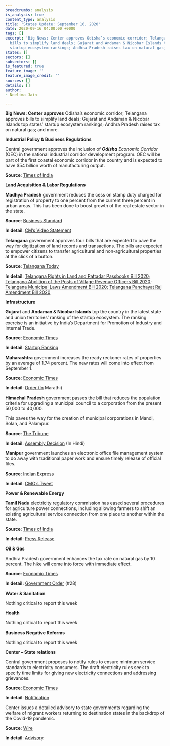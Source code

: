 ```yaml
---
breadcrumbs: analysis
is_analysis: true
content_type: analysis
title: 'States Update: September 16, 2020'
date: 2020-09-16 04:00:00 +0000
tags: []
excerpt: 'Big News: Center approves Odisha’s economic corridor; Telangana approves
  bills to simplify land deals; Gujarat and Andaman & Nicobar Islands top states’
  startup ecosystem rankings; Andhra Pradesh raises tax on natural gas; and more.'
states: []
sectors: []
subsectors: []
is_featured: true
feature_image: ''
feature_image_credit: ''
sources: []
details: []
author:
- Neelima Jain

---
```

**Big News: Center approves** Odisha’s economic corridor; Telangana approves bills to simplify land deals; Gujarat and Andaman & Nicobar Islands top states’ startup ecosystem rankings; Andhra Pradesh raises tax on natural gas; and more.

**Industrial Policy & Business Regulations**

Central government approves the inclusion of **_Odisha_** _Economic Corridor_ (OEC) in the national industrial corridor development program. OEC will be part of the first coastal economic corridor in the country and is expected to have $54 billion worth of manufacturing output.

**Source**: [Times of India](https://timesofindia.indiatimes.com/city/bhubaneswar/state-economic-corridor-to-be-part-of-central-project/articleshow/78025621.cms)

**Land Acquisition & Labor Regulations**

**Madhya Pradesh** government reduces the cess on stamp duty charged for registration of property to one percent from the current three percent in urban areas. This has been done to boost growth of the real estate sector in the state.

**Source**: [Business Standard](https://www.business-standard.com/article/current-affairs/madhya-pradesh-govt-reduces-cess-on-stamp-duty-for-property-registration-120090701154_1.html)

**In detail**: [CM’s Video Statement](https://twitter.com/ChouhanShivraj/status/1302978186548895745?s=20)

**Telangana** government approves four bills that are expected to pave the way for digitization of land records and transactions. The bills are expected to empower citizens to transfer agricultural and non-agricultural properties at the click of a button.

**Source**: [Telangana Today](https://telanganatoday.com/telangana-cabinet-clears-revenue-other-bills)

**In detail**: [Telangana Rights in Land and Pattadar Passbooks Bill 2020](https://legislation.telanganalegislature.org.in/PreviewPage.tsl?filePath=basePath&fileName=Bills/PassedBills/English/Eng_passbill_L_15_6__100_v_1.pdf); [Telangana Abolition of the Posts of Village Revenue Officers Bill 2020](https://legislation.telanganalegislature.org.in/PreviewPage.tsl?filePath=basePath&fileName=Bills/PassedBills/English/Eng_passbill_L_15_6__99_v_1.pdf); [Telangana Municipal Laws Amendment Bill 2020](https://legislation.telanganalegislature.org.in/PreviewPage.tsl?filePath=basePath&fileName=Bills/PassedBills/English/Eng_passbill_L_15_6__101_v_1.pdf); [Telangana Panchayat Raj Amendment Bill 2020](https://legislation.telanganalegislature.org.in/PreviewPage.tsl?filePath=basePath&fileName=Bills/PassedBills/English/Eng_passbill_L_15_6__102_v_1.pdf)

**Infrastructure**

**Gujarat** and **Andaman & Nicobar Islands** top the country in the latest state and union territories’ ranking of the startup ecosystem. The ranking exercise is an initiative by India’s Department for Promotion of Industry and Internal Trade.

**Source**: [Economic Times](https://economictimes.indiatimes.com/small-biz/startups/newsbuzz/startup-ranking-gujarat-andaman-nicobar-islands-are-best-performers/articleshow/78059145.cms)

**In detail**: [Startup Ranking](https://www.startupindia.gov.in/srf/result.html)

**Maharashtra** government increases the ready reckoner rates of properties by an average of 1.74 percent. The new rates will come into effect from September 1.

**Source**: [Economic Times](https://economictimes.indiatimes.com/wealth/real-estate/maharashtra-government-raises-circle-rates-by-average-1-74/articleshow/78072319.cms)

**In detail**: [Order (In](http://igrmaharashtra.gov.in/pdf/newValCir/Mah_Guidelline_20-21.pdf) Marathi)

**Himachal Pradesh** government passes the bill that reduces the population criteria for upgrading a municipal council to a corporation from the present 50,000 to 40,000.

This paves the way for the creation of municipal corporations in Mandi, Solan, and Palampur.

**Source**: [The Tribune](https://www.tribuneindia.com/news/himachal/decks-cleared-for-creation-of-3-mcs-139864)

**In detail**: [Assembly Decision](https://secure.evidhan.nic.in/SecureFileStructure/Notices/76dfd8b2-001c-44bb-b80a-d8071e14e20f.pdf) (In Hindi)

**Manipur** government launches an electronic office file management system to do away with traditional paper work and ensure timely release of official files.

**Source**: [Indian Express](https://indianexpress.com/article/north-east-india/manipur/manipur-launches-e-office-file-management-system-targets-to-go-fully-digital-by-2021-6588338/)

**In detail**: [CMO’s Tweet](https://twitter.com/NBirenSingh/status/1303294715605868544?s=20)

**Power & Renewable Energy**

**Tamil Nadu** electricity regulatory commission has eased several procedures for agriculture power connections, including allowing farmers to shift an existing agricultural service connection from one place to another within the state.

**Source**: [Times of India](https://timesofindia.indiatimes.com/city/chennai/tnerc-eases-rules-for-farmers-to-get-power-connection/articleshow/78050273.cms)

**In detail**: [Press Release](http://www.tnerc.gov.in/press%20release/2020/Agriculture-English.pdf)

**Oil & Gas**

Andhra Pradesh government enhances the tax rate on natural gas by 10 percent. The hike will come into force with immediate effect.

**Source**: [Economic Times](https://economictimes.indiatimes.com/industry/energy/oil-gas/andhra-pradesh-govt-enhances-tax-on-natural-gas-by-10-percent/articleshow/78076705.cms)

**In detail:** [Government Order](https://goir.ap.gov.in/) (#28)

**Water & Sanitation**

Nothing critical to report this week

**Health**

Nothing critical to report this week

**Business Negative Reforms**

Nothing critical to report this week

**Center – State relations**

Central government proposes to notify rules to ensure minimum service standards to electricity consumers. The draft electricity rules seek to specify time limits for giving new electricity connections and addressing grievances.

**Source**: [Economic Times](https://economictimes.indiatimes.com/industry/energy/power/electricity-rights-of-consumers-rules-2020-consumer-rights-rules-to-be-notified-soon/articleshow/78024746.cms)

**In detail**: [Notification](https://powermin.nic.in/sites/default/files/webform/notices/Draft_Electricity_Rights_of_Consumers_Rules_2020.pdf)

Center issues a detailed advisory to state governments regarding the welfare of migrant workers returning to destination states in the backdrop of the Covid-19 pandemic.

**Source**: [Wire](https://thewire.in/government/centre-issues-detailed-advisory-on-migrant-workers-welfare)

**In detail**: [Advisory](https://labour.gov.in/sites/default/files/Migrant_Worker_Guidelines.pdf)